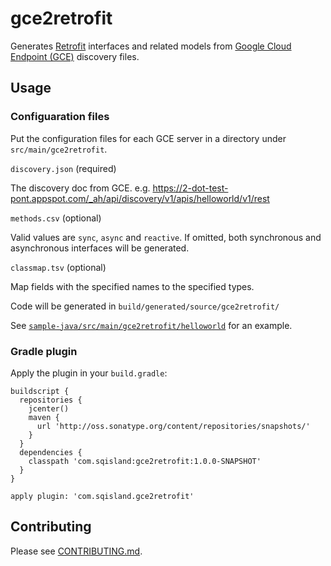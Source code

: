 # gce2retrofit

Generates [Retrofit](http://square.github.io/retrofit/) interfaces and related models from
[Google Cloud Endpoint (GCE)](https://cloud.google.com/endpoints/) discovery files.

## Usage

### Configuaration files

Put the configuration files for each GCE server in a directory under `src/main/gce2retrofit`.

`discovery.json` (required)

The discovery doc from GCE.
e.g. https://2-dot-test-pont.appspot.com/_ah/api/discovery/v1/apis/helloworld/v1/rest

`methods.csv` (optional)

Valid values are `sync`, `async` and `reactive`. If omitted, both synchronous and asynchronous
interfaces will be generated.

`classmap.tsv` (optional)

Map fields with the specified names to the specified types.

Code will be generated in `build/generated/source/gce2retrofit/`
 
See [`sample-java/src/main/gce2retrofit/helloworld`](sample-java/src/main/gce2retrofit/helloworld)
for an example.

### Gradle plugin

Apply the plugin in your `build.gradle`:

    buildscript {
      repositories {
        jcenter()
        maven {
          url 'http://oss.sonatype.org/content/repositories/snapshots/'
        }
      }
      dependencies {
        classpath 'com.sqisland:gce2retrofit:1.0.0-SNAPSHOT'
      }
    }

    apply plugin: 'com.sqisland.gce2retrofit'

## Contributing

Please see [CONTRIBUTING.md](CONTRIBUTING.md).
